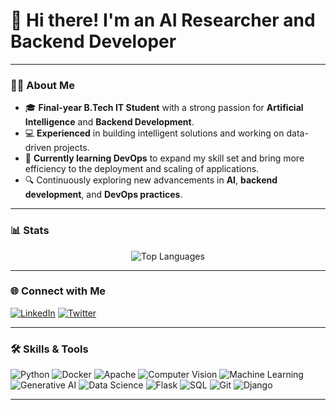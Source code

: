 # 👋 Hi there! I'm an AI Researcher and Backend Developer

---

### 👩‍💻 About Me
- 🎓 **Final-year B.Tech IT Student** with a strong passion for **Artificial Intelligence** and **Backend Development**.
- 💻 **Experienced** in building intelligent solutions and working on data-driven projects.
- 🌱 **Currently learning DevOps** to expand my skill set and bring more efficiency to the deployment and scaling of applications.
- 🔍 Continuously exploring new advancements in **AI**, **backend development**, and **DevOps practices**.

---

### 📊 Stats

<div align="center">
  
  ![Top Languages](https://github-readme-stats.vercel.app/api/top-langs/?username=PurviSaiChoure&layout=compact&theme=radical)

</div>

---

### 🌐 Connect with Me

[![LinkedIn](https://img.shields.io/badge/LinkedIn-0077B5?style=for-the-badge&logo=linkedin&logoColor=white)](https://www.linkedin.com/in/purvi29/)
[![Twitter](https://img.shields.io/badge/Twitter-1DA1F2?style=for-the-badge&logo=twitter&logoColor=white)](https://x.com/Purvi_29)

---

### 🛠️ Skills & Tools

![Python](https://img.shields.io/badge/Python-3776AB?style=for-the-badge&logo=python&logoColor=white)
![Docker](https://img.shields.io/badge/Docker-2496ED?style=for-the-badge&logo=docker&logoColor=white)
![Apache](https://img.shields.io/badge/Apache-D22128?style=for-the-badge&logo=apache&logoColor=white)
![Computer Vision](https://img.shields.io/badge/Computer%20Vision-5C2D91?style=for-the-badge&logo=microsoft&logoColor=white)
![Machine Learning](https://img.shields.io/badge/Machine%20Learning-FF6F00?style=for-the-badge&logo=tensorflow&logoColor=white)
![Generative AI](https://img.shields.io/badge/Generative%20AI-5865F2?style=for-the-badge&logo=openaigym&logoColor=white)
![Data Science](https://img.shields.io/badge/Data%20Science-4B8BBE?style=for-the-badge&logo=dataiku&logoColor=white)
![Flask](https://img.shields.io/badge/Flask-000000?style=for-the-badge&logo=flask&logoColor=white)
![SQL](https://img.shields.io/badge/SQL-336791?style=for-the-badge&logo=postgresql&logoColor=white)
![Git](https://img.shields.io/badge/Git-F05032?style=for-the-badge&logo=git&logoColor=white)
![Django](https://img.shields.io/badge/Django-092E20?style=for-the-badge&logo=django&logoColor=white)

---

